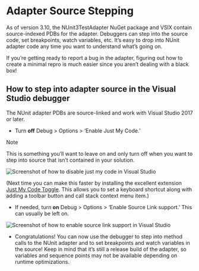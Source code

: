 # Adapter Source Stepping

As of version 3.10, the NUnit3TestAdapter NuGet package and VSIX contain source-indexed PDBs for the adapter. Debuggers
can step into the source code, set breakpoints, watch variables, etc. It’s easy to drop into NUnit adapter code any time
you want to understand what’s going on.

If you’re getting ready to report a bug in the adapter, figuring out how to create a minimal repro is much easier since
you aren’t dealing with a black box!

## How to step into adapter source in the Visual Studio debugger

The NUnit adapter PDBs are source-linked and work with Visual Studio 2017 or later.

* Turn **off** Debug > Options > ‘Enable Just My Code.’

> [!NOTE]
> This is something you’ll want to leave on and only turn off when you want to step into source that isn’t
> contained in your solution.

![Screenshot of how to disable just my code in Visual Studio](~/images/disable-just-my-code.png)

(Next time you can make this faster by installing the excellent extension [Just My Code
Toggle](https://marketplace.visualstudio.com/items?itemName=SamHarwell.JustMyCodeToggle). This allows you to set a
keyboard shortcut along with adding a toolbar button and call stack context menu item.)

* If needed, turn **on** Debug > Options > ‘Enable Source Link support.’ This can usually be left on.

![Screenshot of how to enable source link support in Visual Studio](~/images/enable-source-link-support.png)

* Congratulations! You can now use the debugger to step into method calls to the NUnit adapter and to set breakpoints
  and watch variables in the source! Keep in mind that it’s still a release build of the adapter, so variables and
  sequence points may not be available depending on runtime optimizations.
